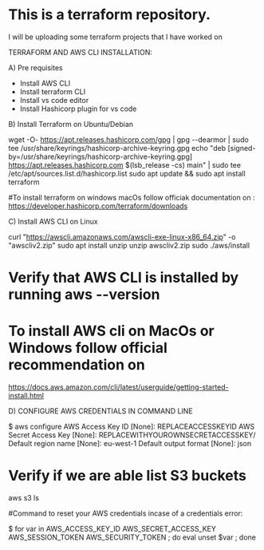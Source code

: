 # This is a terraform repository.

 I will be uploading some terraform projects that I have worked on

TERRAFORM AND AWS CLI INSTALLATION:

A) Pre requisites 

* Install AWS CLI
* Install terraform CLI
* Install vs code editor
* Install Hashicorp plugin for vs code

B) Install Terraform on Ubuntu/Debian

 wget -O- https://apt.releases.hashicorp.com/gpg | gpg --dearmor | sudo tee /usr/share/keyrings/hashicorp-archive-keyring.gpg
echo "deb [signed-by=/usr/share/keyrings/hashicorp-archive-keyring.gpg] https://apt.releases.hashicorp.com $(lsb_release -cs) main" | sudo tee /etc/apt/sources.list.d/hashicorp.list
sudo apt update && sudo apt install terraform

#To install terraform on windows macOs follow officiak documentation on :
https://developer.hashicorp.com/terraform/downloads

C) Install AWS CLI on Linux

curl "https://awscli.amazonaws.com/awscli-exe-linux-x86_64.zip" -o "awscliv2.zip"
sudo apt install unzip 
unzip awscliv2.zip
sudo ./aws/install
# Verify that AWS CLI is installed by running aws --version


# To install AWS cli on MacOs or Windows follow official recommendation on
 https://docs.aws.amazon.com/cli/latest/userguide/getting-started-install.html

D) CONFIGURE AWS CREDENTIALS IN COMMAND LINE 

$ aws configure
AWS Access Key ID [None]: REPLACEACCESSKEYID
AWS Secret Access Key [None]: REPLACEWITHYOUROWNSECRETACCESSKEY/
Default region name [None]: eu-west-1
Default output format [None]: json

# Verify if we are able list S3 buckets
aws s3 ls

#Command to reset your AWS credentials incase of a credentials error:

$ for var in AWS_ACCESS_KEY_ID AWS_SECRET_ACCESS_KEY AWS_SESSION_TOKEN AWS_SECURITY_TOKEN ; do eval unset $var ; done



